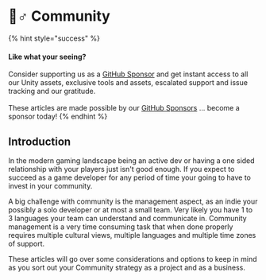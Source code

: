 # 🧙♂ Community

{% hint style="success" %}
#### Like what your seeing?

Consider supporting us as a [GitHub Sponsor](become-a-sponsor.md) and get instant access to all our Unity assets, exclusive tools and assets, escalated support and issue tracking and our gratitude.\
\
These articles are made possible by our [GitHub Sponsors](https://github.com/sponsors/heathen-engineering) ... become a sponsor today!
{% endhint %}

## Introduction

In the modern gaming landscape being an active dev or having a one sided relationship with your players just isn't good enough. If you expect to succeed as a game developer for any period of time your going to have to invest in your community.

A big challenge with community is the management aspect, as an indie your possibly a solo developer or at most a small team. Very likely you have 1 to 3 languages your team can understand and communicate in. Community management is a very time consuming task that when done properly requires multiple cultural views, multiple languages and multiple time zones of support.&#x20;

These articles will go over some considerations and options to keep in mind as you sort out your Community strategy as a project and as a business.
